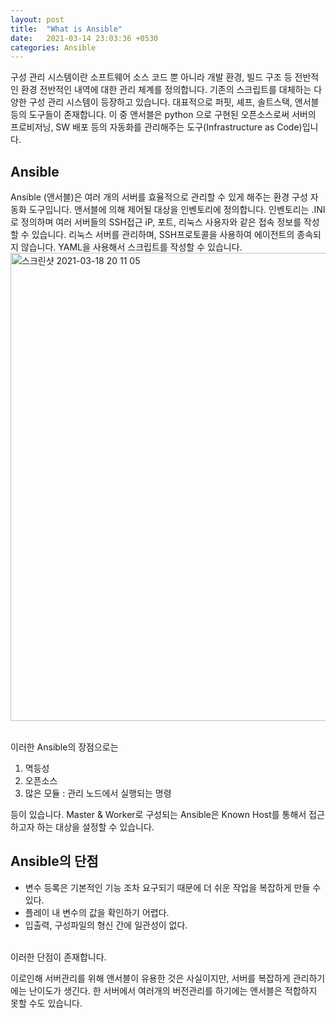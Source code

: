```yaml
---
layout: post
title:  "What is Ansible"
date:   2021-03-14 23:03:36 +0530
categories: Ansible
---
```


구성 관리 시스템이란 소프트웨어 소스 코드 뿐 아니라 개발 환경, 빌드 구조 등 전반적인 환경 전반적인 내역에 대한 관리 체계를 정의합니다. 
기존의 스크립트를 대체하는 다양한 구성 관리 시스템이 등장하고 있습니다. 대표적으로 퍼핏, 셰프, 솔트스택, 앤서블 등의 도구들이 존재합니다. 이 중 앤서블은 python 으로 구현된 오픈소스로써 서버의 프로비저닝, SW 배포 등의 자동화를 관리해주는 도구(Infrastructure as Code)입니다.
<br/>

## Ansible
Ansible (앤서블)은 여러 개의 서버를 효율적으로 관리할 수 있게 해주는 환경 구성 자동화 도구입니다. 앤서블에 의해 제어될 대상을 인벤토리에 정의합니다. 인벤토리는 .INI로 정의하며 여러 서버들의 SSH접근 iP, 포트, 리눅스 사용자와 같은 접속 정보를 작성할 수 있습니다. 리눅스 서버를 관리하며, SSH프로토콜을 사용하여 에이전트의 종속되지 않습니다. YAML을 사용해서 스크립트를 작성할 수 있습니다. 
<img width="749" alt="스크린샷 2021-03-18 20 11 05" src="https://user-images.githubusercontent.com/45285053/111617519-8e273100-8826-11eb-8085-4cd885bb1e45.png">

<br/>
이러한 Ansible의 장점으로는

1. 멱등성
2. 오픈소스
3. 많은 모듈 : 관리 노드에서 실행되는 명령

등이 있습니다. Master & Worker로 구성되는 Ansible은 Known Host를 통해서 접근하고자 하는 대상을 설정할 수 있습니다.

## Ansible의 단점

- 변수 등록은 기본적인 기능 조차 요구되기 때문에 더 쉬운 작업을 복잡하게 만들 수 있다.
- 플레이 내 변수의 값을 확인하기 어렵다.
- 입출력, 구성파일의 형신 간에 일관성이 없다.
<br/>
이러한 단점이 존재합니다.

이로인해 서버관리를 위해 앤서블이 유용한 것은 사실이지만, 서버를 복잡하게 관리하기에는 난이도가 생긴다. 한 서버에서 여러개의 버전관리를 하기에는 앤서블은 적합하지 못할 수도 있습니다. 
